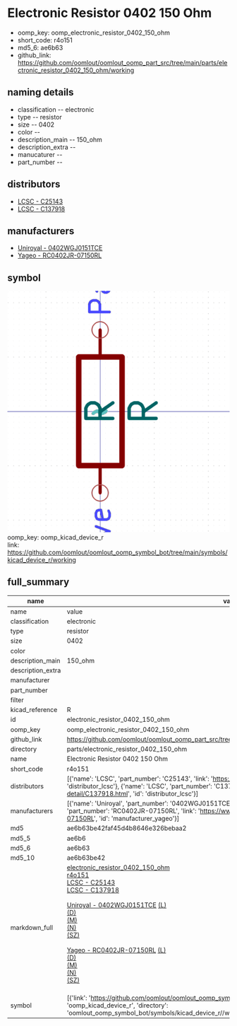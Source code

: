 # Electronic Resistor 0402 150 Ohm

  
* oomp_key: oomp_electronic_resistor_0402_150_ohm 
* short_code: r4o151
* md5_6: ae6b63  
* github_link: https://github.com/oomlout/oomlout_oomp_part_src/tree/main/parts/electronic_resistor_0402_150_ohm/working  
## naming details
* classification -- electronic
* type -- resistor
* size -- 0402
* color -- 
* description_main -- 150_ohm
* description_extra -- 
* manucaturer -- 
* part_number -- 

## distributors
* [LCSC - C25143](https://lcsc.com/product-detail/C25143.html)  
* [LCSC - C137918](https://lcsc.com/product-detail/C137918.html)  

## manufacturers
* [Uniroyal - 0402WGJ0151TCE]()  
* [Yageo - RC0402JR-07150RL](https://www.yageo.com/en/Chart/Download/pdf/RC0402JR-07150RL)  

## symbol

![](symbol/0/working/working_600.png)  
oomp_key: oomp_kicad_device_r  
link: https://github.com/oomlout/oomlout_oomp_symbol_bot/tree/main/symbols/kicad_device_r/working  


## full_summary
| name | value | 
| --- | --- | 
| name | value | 
| classification | electronic | 
| type | resistor | 
| size | 0402 | 
| color |  | 
| description_main | 150_ohm | 
| description_extra |  | 
| manufacturer |  | 
| part_number |  | 
| filter |  | 
| kicad_reference | R | 
| id | electronic_resistor_0402_150_ohm | 
| oomp_key | oomp_electronic_resistor_0402_150_ohm | 
| github_link | https://github.com/oomlout/oomlout_oomp_part_src/tree/main/parts/electronic_resistor_0402_150_ohm/working | 
| directory | parts/electronic_resistor_0402_150_ohm | 
| name | Electronic Resistor 0402 150 Ohm | 
| short_code | r4o151 | 
| distributors | [{'name': 'LCSC', 'part_number': 'C25143', 'link': 'https://lcsc.com/product-detail/C25143.html', 'id': 'distributor_lcsc'}, {'name': 'LCSC', 'part_number': 'C137918', 'link': 'https://lcsc.com/product-detail/C137918.html', 'id': 'distributor_lcsc'}] | 
| manufacturers | [{'name': 'Uniroyal', 'part_number': '0402WGJ0151TCE', 'link': '', 'id': 'manufacturer_uniroyal'}, {'name': 'Yageo', 'part_number': 'RC0402JR-07150RL', 'link': 'https://www.yageo.com/en/Chart/Download/pdf/RC0402JR-07150RL', 'id': 'manufacturer_yageo'}] | 
| md5 | ae6b63be42faf45d4b8646e326bebaa2 | 
| md5_5 | ae6b6 | 
| md5_6 | ae6b63 | 
| md5_10 | ae6b63be42 | 
| markdown_full | [electronic_resistor_0402_150_ohm](https://github.com/oomlout/oomlout_oomp_part_src/tree/main/parts/electronic_resistor_0402_150_ohm/working)<br>[r4o151](https://github.com/oomlout/oomlout_oomp_part_src/tree/main/parts/electronic_resistor_0402_150_ohm/working)<br>[LCSC - C25143<br>](https://lcsc.com/product-detail/C25143.html)[LCSC - C137918<br>](https://lcsc.com/product-detail/C137918.html)<br>[Uniroyal - 0402WGJ0151TCE]() [(L)<br>](https://www.lcsc.com/search?q=0402WGJ0151TCE)[(D)<br>](https://www.digikey.com/en/products?,keywords=0402WGJ0151TCE)[(M)<br>](https://www.mouser.com/Search/Refine?Keyword=0402WGJ0151TCE)[(N)<br>](https://www.newark.com/search?st=0402WGJ0151TCE)[(SZ)<br>](https://so.szlcsc.com/global.html?k=0402WGJ0151TCE)<br>[Yageo - RC0402JR-07150RL](https://www.yageo.com/en/Chart/Download/pdf/RC0402JR-07150RL) [(L)<br>](https://www.lcsc.com/search?q=RC0402JR-07150RL)[(D)<br>](https://www.digikey.com/en/products?,keywords=RC0402JR-07150RL)[(M)<br>](https://www.mouser.com/Search/Refine?Keyword=RC0402JR-07150RL)[(N)<br>](https://www.newark.com/search?st=RC0402JR-07150RL)[(SZ)<br>](https://so.szlcsc.com/global.html?k=RC0402JR-07150RL)<br> | 
| symbol | [{'link': 'https://github.com/oomlout/oomlout_oomp_symbol_bot/tree/main/symbols/kicad_device_r', 'oomp_key': 'oomp_kicad_device_r', 'directory': 'oomlout_oomp_symbol_bot/symbols/kicad_device_r//working/working.kicad_sym'}] | 
